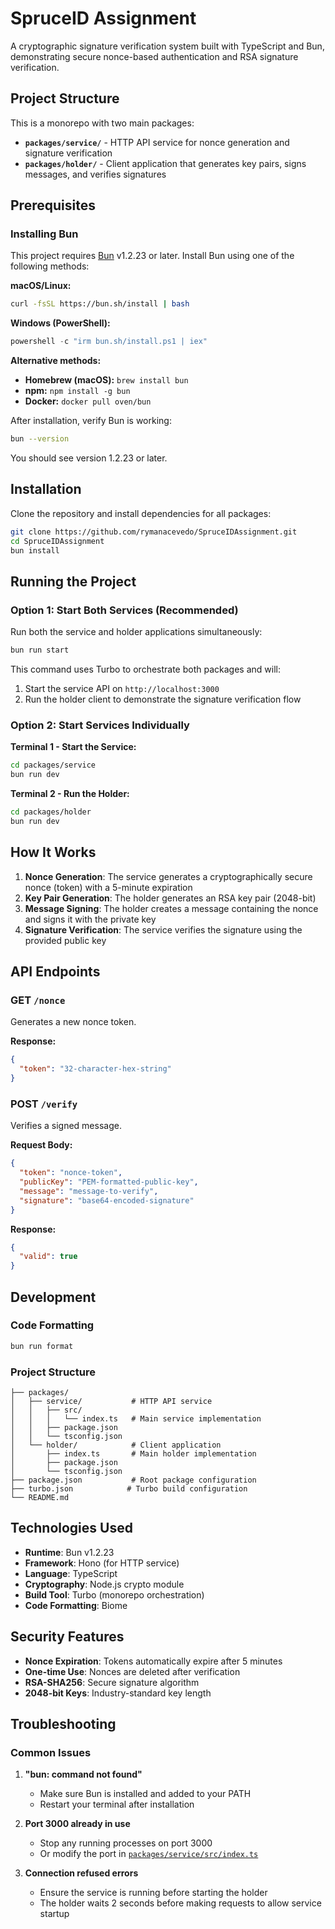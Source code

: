 # SpruceID Assignment

A cryptographic signature verification system built with TypeScript and Bun, demonstrating secure nonce-based authentication and RSA signature verification.

## Project Structure

This is a monorepo with two main packages:

- **`packages/service/`** - HTTP API service for nonce generation and signature verification
- **`packages/holder/`** - Client application that generates key pairs, signs messages, and verifies signatures

## Prerequisites

### Installing Bun

This project requires [Bun](https://bun.sh/) v1.2.23 or later. Install Bun using one of the following methods:

**macOS/Linux:**
```bash
curl -fsSL https://bun.sh/install | bash
```

**Windows (PowerShell):**
```powershell
powershell -c "irm bun.sh/install.ps1 | iex"
```

**Alternative methods:**
- **Homebrew (macOS):** `brew install bun`
- **npm:** `npm install -g bun`
- **Docker:** `docker pull oven/bun`

After installation, verify Bun is working:
```bash
bun --version
```

You should see version 1.2.23 or later.

## Installation

Clone the repository and install dependencies for all packages:

```bash
git clone https://github.com/rymanacevedo/SpruceIDAssignment.git
cd SpruceIDAssignment
bun install
```

## Running the Project

### Option 1: Start Both Services (Recommended)

Run both the service and holder applications simultaneously:

```bash
bun run start
```

This command uses Turbo to orchestrate both packages and will:
1. Start the service API on `http://localhost:3000`
2. Run the holder client to demonstrate the signature verification flow

### Option 2: Start Services Individually

**Terminal 1 - Start the Service:**
```bash
cd packages/service
bun run dev
```

**Terminal 2 - Run the Holder:**
```bash
cd packages/holder
bun run dev
```

## How It Works

1. **Nonce Generation**: The service generates a cryptographically secure nonce (token) with a 5-minute expiration
2. **Key Pair Generation**: The holder generates an RSA key pair (2048-bit)
3. **Message Signing**: The holder creates a message containing the nonce and signs it with the private key
4. **Signature Verification**: The service verifies the signature using the provided public key

## API Endpoints

### GET `/nonce`
Generates a new nonce token.

**Response:**
```json
{
  "token": "32-character-hex-string"
}
```

### POST `/verify`
Verifies a signed message.

**Request Body:**
```json
{
  "token": "nonce-token",
  "publicKey": "PEM-formatted-public-key",
  "message": "message-to-verify",
  "signature": "base64-encoded-signature"
}
```

**Response:**
```json
{
  "valid": true
}
```

## Development

### Code Formatting
```bash
bun run format
```

### Project Structure
```
├── packages/
│   ├── service/           # HTTP API service
│   │   ├── src/
│   │   │   └── index.ts   # Main service implementation
│   │   ├── package.json
│   │   └── tsconfig.json
│   └── holder/            # Client application
│       ├── index.ts       # Main holder implementation
│       ├── package.json
│       └── tsconfig.json
├── package.json           # Root package configuration
├── turbo.json            # Turbo build configuration
└── README.md
```

## Technologies Used

- **Runtime**: Bun v1.2.23
- **Framework**: Hono (for HTTP service)
- **Language**: TypeScript
- **Cryptography**: Node.js crypto module
- **Build Tool**: Turbo (monorepo orchestration)
- **Code Formatting**: Biome

## Security Features

- **Nonce Expiration**: Tokens automatically expire after 5 minutes
- **One-time Use**: Nonces are deleted after verification
- **RSA-SHA256**: Secure signature algorithm
- **2048-bit Keys**: Industry-standard key length

## Troubleshooting

### Common Issues

1. **"bun: command not found"**
   - Make sure Bun is installed and added to your PATH
   - Restart your terminal after installation

2. **Port 3000 already in use**
   - Stop any running processes on port 3000
   - Or modify the port in [`packages/service/src/index.ts`](packages/service/src/index.ts)

3. **Connection refused errors**
   - Ensure the service is running before starting the holder
   - The holder waits 2 seconds before making requests to allow service startup